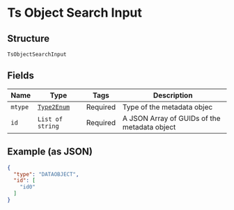
# Ts Object Search Input

## Structure

`TsObjectSearchInput`

## Fields

| Name | Type | Tags | Description |
|  --- | --- | --- | --- |
| `mtype` | [`Type2Enum`](../../doc/models/type-2-enum.md) | Required | Type of the metadata objec |
| `id` | `List of string` | Required | A JSON Array of GUIDs of the metadata object |

## Example (as JSON)

```json
{
  "type": "DATAOBJECT",
  "id": [
    "id0"
  ]
}
```

